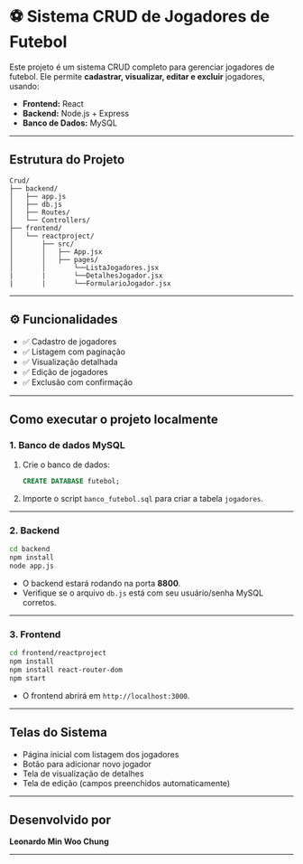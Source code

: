 # ⚽ Sistema CRUD de Jogadores de Futebol

Este projeto é um sistema CRUD completo para gerenciar jogadores de futebol. Ele permite **cadastrar, visualizar, editar e excluir** jogadores, usando:

- **Frontend:** React
- **Backend:** Node.js + Express
- **Banco de Dados:** MySQL

---

## Estrutura do Projeto

```
Crud/
├── backend/
│   ├── app.js
│   ├── db.js
│   ├── Routes/
│   └── Controllers/
├── frontend/
│   └── reactproject/
│       ├── src/
│       │   ├── App.jsx
│       │   ├── pages/
│       │       └──ListaJogadores.jsx
|       |       └──DetalhesJogador.jsx
|       |       └──FormularioJogador.jsx   
```

---

## ⚙️ Funcionalidades

- ✅ Cadastro de jogadores
- ✅ Listagem com paginação
- ✅ Visualização detalhada
- ✅ Edição de jogadores
- ✅ Exclusão com confirmação

---

## Como executar o projeto localmente

### 1. Banco de dados MySQL

1. Crie o banco de dados:
   ```sql
   CREATE DATABASE futebol;
   ```
2. Importe o script `banco_futebol.sql` para criar a tabela `jogadores`.

---

### 2. Backend

```bash
cd backend
npm install
node app.js
```

- O backend estará rodando na porta **8800**.
- Verifique se o arquivo `db.js` está com seu usuário/senha MySQL corretos.

---

### 3. Frontend

```bash
cd frontend/reactproject
npm install
npm install react-router-dom
npm start
```

- O frontend abrirá em `http://localhost:3000`.

---

## Telas do Sistema

- Página inicial com listagem dos jogadores
- Botão para adicionar novo jogador
- Tela de visualização de detalhes
- Tela de edição (campos preenchidos automaticamente)

---

## Desenvolvido por

**Leonardo Min Woo Chung**

---

